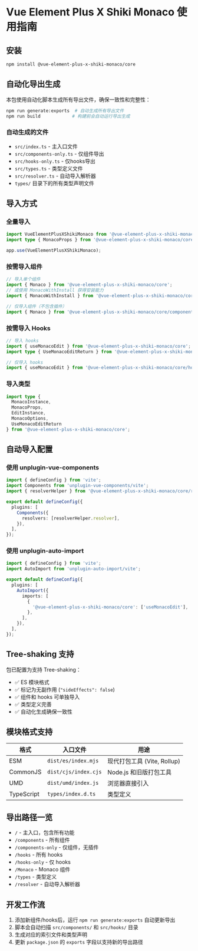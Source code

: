 # Vue Element Plus X Shiki Monaco 使用指南

## 安装

```bash
npm install @vue-element-plus-x-shiki-monaco/core
```

## 自动化导出生成

本包使用自动化脚本生成所有导出文件，确保一致性和完整性：

```bash
npm run generate:exports  # 自动生成所有导出文件
npm run build            # 构建前会自动运行导出生成
```

### 自动生成的文件

- `src/index.ts` - 主入口文件
- `src/components-only.ts` - 仅组件导出
- `src/hooks-only.ts` - 仅hooks导出  
- `src/types.ts` - 类型定义文件
- `src/resolver.ts` - 自动导入解析器
- `types/` 目录下的所有类型声明文件

## 导入方式

### 全量导入

```typescript
import VueElementPlusXShikiMonaco from '@vue-element-plus-x-shiki-monaco/core';
import type { MonacoProps } from '@vue-element-plus-x-shiki-monaco/core';

app.use(VueElementPlusXShikiMonaco);
```

### 按需导入组件

```typescript
// 导入单个组件
import { Monaco } from '@vue-element-plus-x-shiki-monaco/core';
// 或使用 MonacoWithInstall 获得安装能力
import { MonacoWithInstall } from '@vue-element-plus-x-shiki-monaco/core';

// 仅导入组件（不包含插件）
import { Monaco } from '@vue-element-plus-x-shiki-monaco/core/components-only';
```

### 按需导入 Hooks

```typescript
// 导入 hooks
import { useMonacoEdit } from '@vue-element-plus-x-shiki-monaco/core';
import type { UseMonacoEditReturn } from '@vue-element-plus-x-shiki-monaco/core';

// 仅导入 hooks
import { useMonacoEdit } from '@vue-element-plus-x-shiki-monaco/core/hooks-only';
```

### 导入类型

```typescript
import type { 
  MonacoInstance, 
  MonacoProps, 
  EditInstance, 
  MonacoOptions, 
  UseMonacoEditReturn 
} from '@vue-element-plus-x-shiki-monaco/core';
```

## 自动导入配置

### 使用 unplugin-vue-components

```typescript
import { defineConfig } from 'vite';
import Components from 'unplugin-vue-components/vite';
import { resolverHelper } from '@vue-element-plus-x-shiki-monaco/core/resolver';

export default defineConfig({
  plugins: [
    Components({
      resolvers: [resolverHelper.resolver],
    }),
  ],
});
```

### 使用 unplugin-auto-import

```typescript
import { defineConfig } from 'vite';
import AutoImport from 'unplugin-auto-import/vite';

export default defineConfig({
  plugins: [
    AutoImport({
      imports: [
        {
          '@vue-element-plus-x-shiki-monaco/core': ['useMonacoEdit'],
        },
      ],
    }),
  ],
});
```

## Tree-shaking 支持

包已配置为支持 Tree-shaking：

- ✅ ES 模块格式
- ✅ 标记为无副作用 (`"sideEffects": false`)
- ✅ 组件和 hooks 可单独导入
- ✅ 类型定义完善
- ✅ 自动化生成确保一致性

## 模块格式支持

| 格式 | 入口文件 | 用途 |
|------|----------|------|
| ESM | `dist/es/index.mjs` | 现代打包工具 (Vite, Rollup) |
| CommonJS | `dist/cjs/index.cjs` | Node.js 和旧版打包工具 |
| UMD | `dist/umd/index.js` | 浏览器直接引入 |
| TypeScript | `types/index.d.ts` | 类型定义 |

## 导出路径一览

- `/` - 主入口，包含所有功能
- `/components` - 所有组件
- `/components-only` - 仅组件，无插件
- `/hooks` - 所有 hooks
- `/hooks-only` - 仅 hooks
- `/Monaco` - Monaco 组件
- `/types` - 类型定义
- `/resolver` - 自动导入解析器

## 开发工作流

1. 添加新组件/hooks后，运行 `npm run generate:exports` 自动更新导出
2. 脚本会自动扫描 `src/components/` 和 `src/hooks/` 目录
3. 生成对应的索引文件和类型声明
4. 更新 `package.json` 的 `exports` 字段以支持新的导出路径